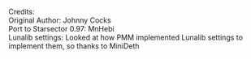 Credits:  
Original Author: Johnny Cocks  
Port to Starsector 0.97: MnHebi  
Lunalib settings: Looked at how PMM implemented Lunalib settings to implement them, so thanks to MiniDeth  
